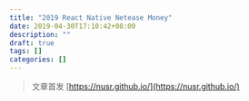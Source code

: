 ```yaml
---
title: "2019 React Native Netease Money"
date: 2019-04-30T17:10:42+08:00
description: ""
draft: true
tags: []
categories: []
---
```


<!--more-->

> 文章首发 [https://nusr.github.io/](https://nusr.github.io/)
